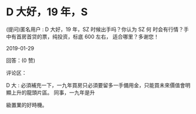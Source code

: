 # D 大好，19 年，S

(提问)匿名用户 : D 大好，19 年，SZ 时候出手吗？你认为 SZ 何 时会有行情？手中有首房首贷的票，纯投资，标底 600 左右， 适合哪里？多谢您！

2019-01-29

回答：(0 赞)

评论区：

D 大 : 必須補充一下，一九年買房只必須要留多一手備用金，只能買未來價值會明顯上升的龍頭片區。 同事，一九年是升

級置業的好時機。
